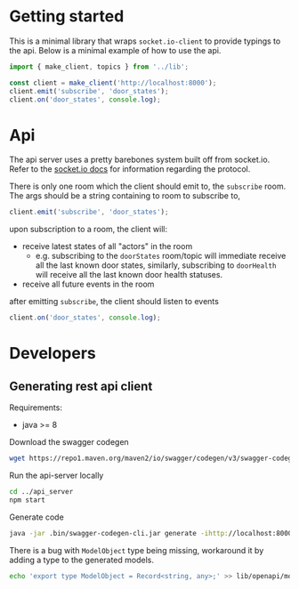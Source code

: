 # Getting started

This is a minimal library that wraps `socket.io-client` to provide typings to the api. Below is a minimal example of how to use the api.

```ts
import { make_client, topics } from '../lib';

const client = make_client('http://localhost:8000');
client.emit('subscribe', 'door_states');
client.on('door_states', console.log);
```

# Api

The api server uses a pretty barebones system built off from socket.io. Refer to the [socket.io docs](https://socket.io/docs/v3/client-initialization/) for information regarding the protocol.

There is only one room which the client should emit to, the `subscribe` room. The args should be a string containing to room to subscribe to,

```ts
client.emit('subscribe', 'door_states');
```

upon subscription to a room, the client will:

* receive latest states of all "actors" in the room
  * e.g. subscribing to the `doorStates` room/topic will immediate receive all the last known door states, similarly, subscribing to `doorHealth` will receive all the last known door health statuses.
* receive all future events in the room

after emitting `subscribe`, the client should listen to events

```ts
client.on('door_states', console.log);
```

# Developers

## Generating rest api client

Requirements:
* java >= 8


Download the swagger codegen
```bash
wget https://repo1.maven.org/maven2/io/swagger/codegen/v3/swagger-codegen-cli/3.0.25/swagger-codegen-cli-3.0.25.jar -O .bin/swagger-codegen-cli.jar
```

Run the api-server locally
```bash
cd ../api_server
npm start
```

Generate code
```bash
java -jar .bin/swagger-codegen-cli.jar generate -ihttp://localhost:8000/openapi.json -ltypescript-axios -olib/openapi
```

There is a bug with `ModelObject` type being missing, workaround it by adding a type to the generated models.
```bash
echo 'export type ModelObject = Record<string, any>;' >> lib/openapi/models/index.ts
```
